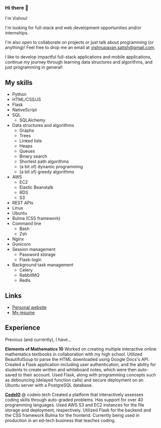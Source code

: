 
### Hi there 👋

I'm Vishnu!

I'm looking for full-stack and web development opportunities and/or internships.

I'm also open to collaborate on projects or just talk about programming (or anything)! Feel free to drop me an email at vishnupavan.satish@gmail.com.

I like to develop impactful full-stack applications and mobile applications, continue my journey through learning data structures and algorithms, and just programming in general!

## My skills
- Python
- HTML/CSS/JS
- Flask
- NativeScript
- SQL
	- SQLAlchemy
- Data structures and algorithms
  - Graphs
  - Trees
  - Linked lists
  - Heaps
  - Queues
  - Binary search
  - Shortest path algorithms
  - (a bit of) dynamic programming
  - (a bit of) greedy algorithms
- AWS
	- EC2
	- Elastic Beanstalk
	- RDS
	- S3
- REST APIs 
- Linux 
- Ubuntu
- Bulma (CSS framework)
- Command line
	- Bash
	- Zsh
- Nginx
- Gunicorn
- Session management
	- Password storage
	- Flask-login
- Background task management
	- Celery
	- RabbitMQ
	- Redis
  
## Links
- [Personal website](https://www.vishnus.me)
- [My resume](https://www.vishnus.me/VishnuSatishResume.pdf)

## Experience
Previous (and currently), I have...

**Elements of Mathematics 10**
Worked on creating multiple interactive online mathematics textbooks in collaboration with my high school. Utilized BeautifulSoup to parse the HTML downloaded using Google Docs's API. Created a Flask application including user authentication, and the ability for students to create written and whiteboard notes, which were then auto-saved to their account. Used Flask, along with programming concepts such as debouncing (delayed function calls) and secure deployment on an Ubuntu server with a PostgreSQL database.

**[CodeIO](https://codeio.tech)** @ codeio.tech
Created a platform that interactively assesses coding skills through auto-graded problems. Has support for over 40 programming languages. Used AWS S3 and EC2 instances for the file storage and deployment, respectively. Utilized Flask for the backend and the CSS framework Bulma for the frontend. Currently being used in production in an ed-tech business that teaches coding.

